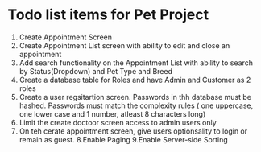 # Todo list items for Pet Project
1. Create Appointment Screen
2. Create Appointment List screen with ability to edit and close an appointment
3. Add  search functionality on the Appointment List with ability to search by Status(Dropdown) and Pet Type and Breed
4. Create a database table for Roles and have Admin and Customer as 2 roles
5. Create a user regsitartion screen. Passwords in thh database must be hashed. Passwords must match the complexity rules ( one uppercase, one lower case and 1 number, atleast 8 characters long)
6. Limit the create doctoor screen access to admin users only
7. On teh cerate appointment screen, give users optionsality to login or  remain as guest.
8.Enable Paging
9.Enable Server-side Sorting